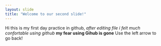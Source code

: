 ```yaml
---
layout: slide
title: "Welcome to our second slide!"
---
```

Hi this is my first day practice in github, *after editing file i felt much confortable using github* **my fear using Gihub is gone**
Use the left arrow to go back!
